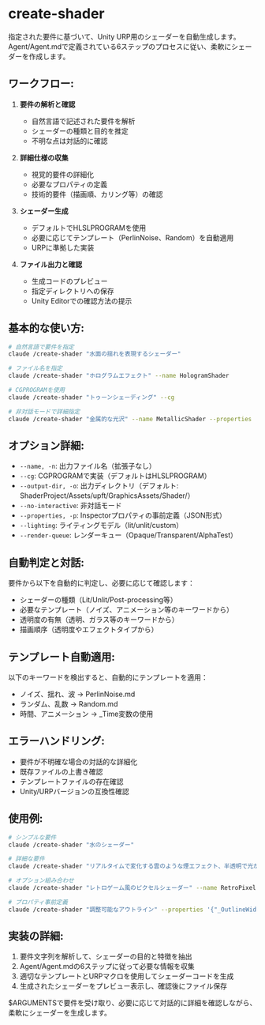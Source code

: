 # create-shader

指定された要件に基づいて、Unity URP用のシェーダーを自動生成します。Agent/Agent.mdで定義されている6ステップのプロセスに従い、柔軟にシェーダーを作成します。

## ワークフロー:

1. **要件の解析と確認**
   - 自然言語で記述された要件を解析
   - シェーダーの種類と目的を推定
   - 不明な点は対話的に確認

2. **詳細仕様の収集**
   - 視覚的要件の詳細化
   - 必要なプロパティの定義
   - 技術的要件（描画順、カリング等）の確認

3. **シェーダー生成**
   - デフォルトでHLSLPROGRAMを使用
   - 必要に応じてテンプレート（PerlinNoise、Random）を自動適用
   - URPに準拠した実装

4. **ファイル出力と確認**
   - 生成コードのプレビュー
   - 指定ディレクトリへの保存
   - Unity Editorでの確認方法の提示

## 基本的な使い方:

```bash
# 自然言語で要件を指定
claude /create-shader "水面の揺れを表現するシェーダー"

# ファイル名を指定
claude /create-shader "ホログラムエフェクト" --name HologramShader

# CGPROGRAMを使用
claude /create-shader "トゥーンシェーディング" --cg

# 非対話モードで詳細指定
claude /create-shader "金属的な光沢" --name MetallicShader --properties '{"_Metallic": {"type": "Range(0,1)", "default": 0.5}}' --no-interactive
```

## オプション詳細:

- `--name, -n`: 出力ファイル名（拡張子なし）
- `--cg`: CGPROGRAMで実装（デフォルトはHLSLPROGRAM）
- `--output-dir, -o`: 出力ディレクトリ（デフォルト: ShaderProject/Assets/upft/GraphicsAssets/Shader/）
- `--no-interactive`: 非対話モード
- `--properties, -p`: Inspectorプロパティの事前定義（JSON形式）
- `--lighting`: ライティングモデル（lit/unlit/custom）
- `--render-queue`: レンダーキュー（Opaque/Transparent/AlphaTest）

## 自動判定と対話:

要件から以下を自動的に判定し、必要に応じて確認します：
- シェーダーの種類（Lit/Unlit/Post-processing等）
- 必要なテンプレート（ノイズ、アニメーション等のキーワードから）
- 透明度の有無（透明、ガラス等のキーワードから）
- 描画順序（透明度やエフェクトタイプから）

## テンプレート自動適用:

以下のキーワードを検出すると、自動的にテンプレートを適用：
- ノイズ、揺れ、波 → PerlinNoise.md
- ランダム、乱数 → Random.md
- 時間、アニメーション → _Time変数の使用

## エラーハンドリング:

- 要件が不明確な場合の対話的な詳細化
- 既存ファイルの上書き確認
- テンプレートファイルの存在確認
- Unity/URPバージョンの互換性確認

## 使用例:

```bash
# シンプルな要件
claude /create-shader "水のシェーダー"

# 詳細な要件
claude /create-shader "リアルタイムで変化する雲のような煙エフェクト、半透明で光が透過する"

# オプション組み合わせ
claude /create-shader "レトロゲーム風のピクセルシェーダー" --name RetroPixel --render-queue Transparent

# プロパティ事前定義
claude /create-shader "調整可能なアウトライン" --properties '{"_OutlineWidth": {"type": "Float", "default": 0.1}, "_OutlineColor": {"type": "Color", "default": "(0,0,0,1)"}}'
```

## 実装の詳細:

1. 要件文字列を解析して、シェーダーの目的と特徴を抽出
2. Agent/Agent.mdの6ステップに従って必要な情報を収集
3. 適切なテンプレートとURPマクロを使用してシェーダーコードを生成
4. 生成されたシェーダーをプレビュー表示し、確認後にファイル保存

$ARGUMENTSで要件を受け取り、必要に応じて対話的に詳細を確認しながら、柔軟にシェーダーを生成します。
